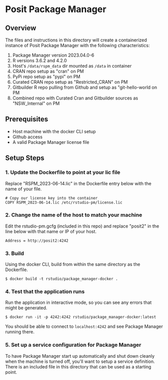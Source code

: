 # Posit Package Manager

## Overview
The files and instructions in this directory will create a containerized instance of Posit Package Manager with the following characteristics:
1. Package Manager version 2023.04.0-6
2. R versions 3.6.2 and 4.2.0
3. Host's `/data/rspm_data` dir mounted as `/data` in container
4. CRAN repo setup as "cran" on PM
5. PyPi repo setup as "pypi" on PM
6. Curated CRAN repo setup as "Restricted_CRAN" on PM
7. Gitbuilder R repo pulling from Github and setup as "git-hello-world on PM
8. Combined repo with Curated Cran and Gitbuilder sources as "NSW_Internal" on PM

## Prerequisites
* Host machine with the docker CLI setup
* Github access
* A valid Package Manager license file

## Setup Steps

### 1. Update the Dockerfile to point at your lic file
Replace "RSPM_2023-06-14.lic" in the Dockerfile entry below with the name of your file.
```
# Copy our license key into the container
COPY RSPM_2023-06-14.lic /etc/rstudio-pm/license.lic
```

### 2. Change the name of the host to match your machine
Edit the rstudio-pm.gcfg (included in this repo) and replace "posit2" in the line below with that name or IP of your host.
```
Address = http://posit2:4242
```

### 3. Build
Using the docker CLI, build from within the same directory as the Dockerfile.
```
$ docker build -t rstudio/package_manager-docker .
```

### 4. Test that the application runs
Run the application in interactive mode, so you can see any errors that might be generated.
```
$ docker run -it -p 4242:4242 rstudio/package_manager-docker:latest
```
You should be able to connect to `localhost:4242` and see Package Manager running there.

### 5. Set up a service configuration for Package Manager
To have Package Manager start up automatically and shut down cleanly when the machine is turned off, you'll want to setup a service definition.  There is an included file in this directory that can be used as a starting point.


